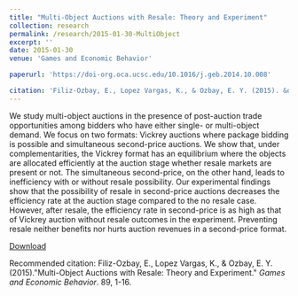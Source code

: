 ```yaml
---
title: "Multi-Object Auctions with Resale: Theory and Experiment"
collection: research
permalink: /research/2015-01-30-MultiObject
excerpt: ''
date: 2015-01-30
venue: 'Games and Economic Behavior'

paperurl: 'https://doi-org.oca.ucsc.edu/10.1016/j.geb.2014.10.008'

citation: 'Filiz-Ozbay, E., Lopez Vargas, K., & Ozbay, E. Y. (2015). &quot;Multi-Object Auctions with Resale: Theory and Experiment.&quot; <i>Games and Economic Behavior</i>. 89, 1-16'
---
```

We study multi-object auctions in the presence of post-auction trade opportunities among bidders who have either single- or multi-object demand. We focus on two formats: Vickrey auctions where package bidding is possible and simultaneous second-price auctions. We show that, under complementarities, the Vickrey format has an equilibrium where the objects are allocated efficiently at the auction stage whether resale markets are present or not. The simultaneous second-price, on the other hand, leads to inefficiency with or without resale possibility. Our experimental findings show that the possibility of resale in second-price auctions decreases the efficiency rate at the auction stage compared to the no resale case. However, after resale, the efficiency rate in second-price is as high as that of Vickrey auction without resale outcomes in the experiment. Preventing resale neither benefits nor hurts auction revenues in a second-price format.

[Download](https://doi-org.oca.ucsc.edu/10.1016/j.geb.2014.10.008)

Recommended citation: Filiz-Ozbay, E., Lopez Vargas, K., & Ozbay, E. Y. (2015).&quot;Multi-Object Auctions with Resale: Theory and Experiment.&quot; <i>Games and Economic Behavior</i>. 89, 1-16. 
